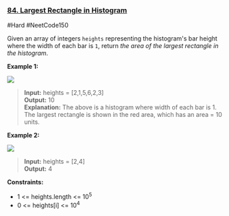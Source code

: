### [84. Largest Rectangle in Histogram](https://leetcode.com/problems/largest-rectangle-in-histogram/)

#Hard #NeetCode150

Given an array of integers `heights` representing the histogram's bar height where the width of each bar is `1`, return _the area of the largest rectangle in the histogram_.

**Example 1:**

![](https://assets.leetcode.com/uploads/2021/01/04/histogram.jpg)

> **Input:** heights = \[2,1,5,6,2,3\] \
> **Output:** 10  
> **Explanation:** The above is a histogram where width of each bar is 1.  
> The largest rectangle is shown in the red area, which has an area = 10 units.

**Example 2:**

![](https://assets.leetcode.com/uploads/2021/01/04/histogram-1.jpg)

> **Input:** heights = \[2,4\]  
> **Output:** 4

**Constraints:**

- 1 <= heights.length <= 10<sup>5</sup>
- 0 <= heights[i] <= 10<sup>4</sup>
